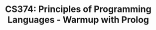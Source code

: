 ---
layout: exercise
permalink: /Modules/Prolog/Warmup/Exercise
title: "CS374: Principles of Programming Languages - Warmup with Prolog"
language: "prolog"

info:
  points: 3
  instructions: "Run this prolog program."
  goals:
    - To write a Scheme statement
    
canvasasmtid: "181953"   
canvaspoints: 3
  
processor:  
  correctfeedback: "Correct!!" 
  incorrectfeedback: "Try again"
  submitformlink: false
  feedbackprocess: | 
    var pos = feedbackString.toString();
  correctcheck: |
    pos.toLowerCase().includes("true")
 
files:
  - filename: "first.pl"
    name: first
    ismain: false
    isreadonly: false
    isvisible: true
    code: | 
      take_before(CS173, CS374). 
	  take_before(X, CS374).
	  take_before(CS173, X).
	  take_before(X, Y).
	  
  - filename: "main.pl"
    ismain: true
    name: main
    isreadonly: true
    isvisible: true
    code: |
      assert(course(CS173)).
      assert(course(CS174)).
      assert(course(CS374)).
      assert(course(CS475)).
     
      assert(prereq(CS174, CS173)).
      assert(prereq(CS374, CS174)).
             
      assert(take_before(X, Y) :- prereq(Z, Y), take_before(X, Z)). 
---